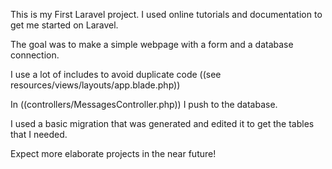 This is my First Laravel project. 
I used online tutorials and documentation to get me started on Laravel.


The goal was to make a simple webpage with a form and a database connection.

I use a lot of includes to avoid duplicate code 
((see resources/views/layouts/app.blade.php))

In ((controllers/MessagesController.php)) I push to the database.

I used a basic migration that was generated and edited it to get the tables that I needed.

Expect more elaborate projects in the near future!
